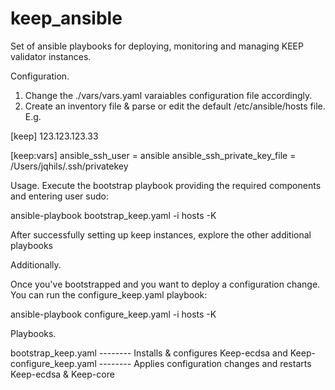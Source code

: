 # keep_ansible

Set of ansible playbooks for deploying, monitoring and managing KEEP validator instances.

Configuration.

1) Change the ./vars/vars.yaml varaiables configuration file accordingly.
2) Create an inventory file & parse or edit the default /etc/ansible/hosts file. E.g.

[keep]
123.123.123.33

[keep:vars]
ansible_ssh_user = ansible
ansible_ssh_private_key_file = /Users/jqhils/.ssh/privatekey

Usage.
Execute the bootstrap playbook providing the required components and entering user sudo:

ansible-playbook bootstrap_keep.yaml -i hosts -K

After successfully setting up keep instances, explore the other additional playbooks

Additionally.

Once you've bootstrapped and you want to deploy a configuration change. You can run the configure_keep.yaml playbook:

ansible-playbook configure_keep.yaml -i hosts -K

Playbooks.

bootstrap_keep.yaml	-------- Installs & configures Keep-ecdsa and Keep-
configure_keep.yaml	-------- Applies configuration changes and restarts Keep-ecdsa & Keep-core
